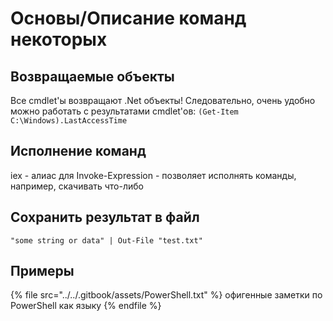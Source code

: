 # Основы/Описание команд некоторых

## Возвращаемые объекты

Все cmdlet'ы возвращают .Net объекты! Следовательно, очень удобно можно работать с результатами cmdlet'ов: `(Get-Item C:\Windows).LastAccessTime`

## Исполнение команд

iex - алиас для Invoke-Expression - позволяет исполнять команды, например, скачивать что-либо

## Сохранить результат в файл

```
"some string or data" | Out-File "test.txt"
```

## Примеры

{% file src="../../.gitbook/assets/PowerShell.txt" %}
офигенные заметки по PowerShell как языку
{% endfile %}

